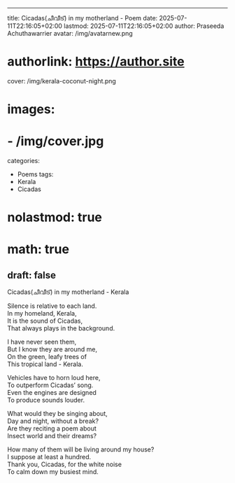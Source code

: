  ---
title: Cicadas(ചീവീട്) in my motherland - Poem
date: 2025-07-11T22:16:05+02:00
lastmod: 2025-07-11T22:16:05+02:00
author: Praseeda Achuthawarrier
avatar: /img/avatarnew.png
# authorlink: https://author.site
cover: /img/kerala-coconut-night.png
# images:
#   - /img/cover.jpg
categories:
  - Poems
tags:
  - Kerala
  - Cicadas
# nolastmod: true
# math: true
draft: false
---

Cicadas(ചീവീട്) in my motherland - Kerala

<!--more-->

Silence is relative to each land.  
In my homeland, Kerala,  
It is the sound of Cicadas,  
That always plays in the background.  

I have never seen them,  
But I know they are around me,  
On the green, leafy trees of  
This tropical land - Kerala.  

Vehicles have to horn loud here,  
To outperform Cicadas’ song.  
Even the engines are designed  
To produce sounds louder.  

What would they be singing about,  
Day and night, without a break?  
Are they reciting a poem about  
Insect world and their dreams?  

How many of them will be living around my house?  
I suppose at least a hundred.  
Thank you, Cicadas, for the white noise  
To calm down my busiest mind.  
